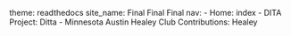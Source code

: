 theme: readthedocs
site_name: Final Final Final
nav:
    - Home: index
    - DITA Project: Ditta
    - Minnesota Austin Healey Club Contributions: Healey
    